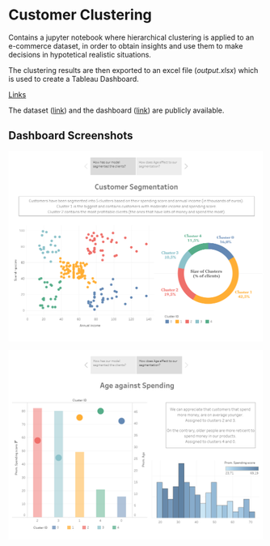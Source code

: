 # Customer Clustering
Contains a jupyter notebook where hierarchical clustering is applied to an e-commerce dataset, in order to obtain insights and use them to make decisions in hypotetical realistic situations. 

The clustering results are then exported to an excel file (*output.xlsx*) which is used to create a Tableau Dashboard.

<ins>Links<ins>
  
The dataset ([link](https://github.com/tirthajyoti/Machine-Learning-with-Python/blob/master/Datasets/Mall_Customers.csv)) and the dashboard ([link](https://public.tableau.com/views/CustomerSegmentationClustering/Story?:language=es&:display_count=y&publish=yes&:origin=viz_share_link)) are publicly available.

## Dashboard Screenshots
![alt text](./images/Dashboard1.png)

![alt text](./images/Dashboard2.png)
